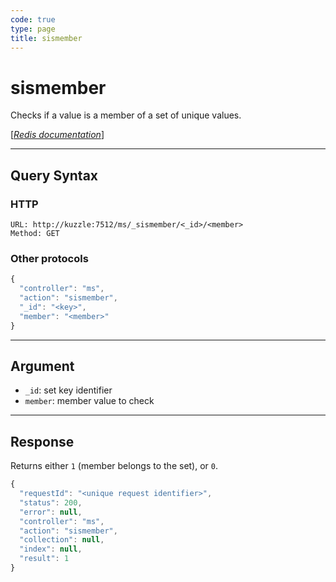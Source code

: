 ```yaml
---
code: true
type: page
title: sismember
---
```


# sismember

<SinceBadge version="1.0.0" />

Checks if a value is a member of a set of unique values.

[[_Redis documentation_]](https://redis.io/commands/sismember)

---

## Query Syntax

### HTTP

```http
URL: http://kuzzle:7512/ms/_sismember/<_id>/<member>
Method: GET
```

### Other protocols

```js
{
  "controller": "ms",
  "action": "sismember",
  "_id": "<key>",
  "member": "<member>"
}
```

---

## Argument

- `_id`: set key identifier
- `member`: member value to check

---

## Response

Returns either `1` (member belongs to the set), or `0`.

```javascript
{
  "requestId": "<unique request identifier>",
  "status": 200,
  "error": null,
  "controller": "ms",
  "action": "sismember",
  "collection": null,
  "index": null,
  "result": 1
}
```
